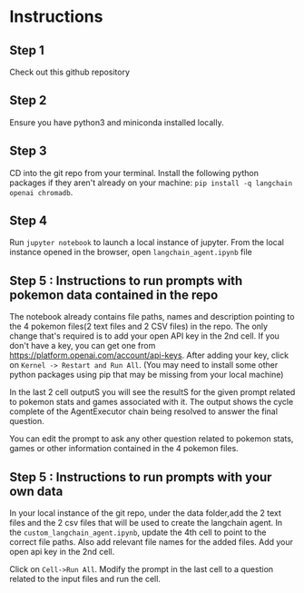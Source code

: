 # Instructions

## Step 1
Check out this github repository

## Step 2
Ensure you have python3 and miniconda installed locally. 

## Step 3
CD into the git repo from your terminal. Install the following python packages if they aren't already on your machine:
`pip install -q langchain openai chromadb`.

## Step 4
Run `jupyter notebook` to launch a local instance of jupyter.
From the local instance opened in the browser, open `langchain_agent.ipynb` file

## Step 5 : Instructions to run prompts with pokemon data contained in the repo
The notebook already contains file paths, names and description pointing to the 4 pokemon files(2 text files and 2 CSV files) in the repo. The only change that's required is to add your open API key in the 2nd cell. If you don't have a key, you can get one from https://platform.openai.com/account/api-keys. After adding your key, click on `Kernel -> Restart and Run All`. (You may need to install some other python packages using pip that may be missing from your local machine)

In the last 2 cell outputS you will see the resultS for the given prompt related to pokemon stats and games associated with it. The output shows the cycle complete of the AgentExecutor chain being resolved to answer the final question.

You can edit the prompt to ask any other question related to pokemon stats, games or other information contained in the 4 pokemon files.

## Step 5 : Instructions to run prompts with your own data
In your local instance of the git repo, under the data folder,add the 2 text files and the 2 csv files that will be used to create the langchain agent.
In the `custom_langchain_agent.ipynb`, update the 4th cell to point to the correct file paths. Also add relevant file names for the added files.
Add your open api key in the 2nd cell.

Click on `Cell->Run All`.
Modify the prompt in the last cell to a question related to the input files and run the cell.







